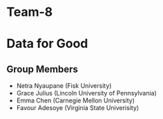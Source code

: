 # Team-8

# Data for Good

## Group Members
- Netra Nyaupane (Fisk University)
- Grace Julius (Lincoln University of Pennsylvania)
- Emma Chen (Carnegie Mellon University)
- Favour Adesoye (Virginia State Univerisity)



